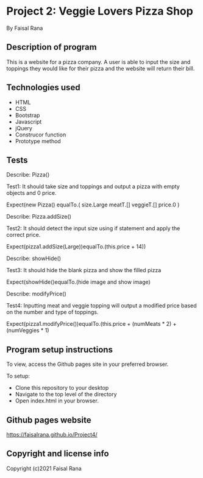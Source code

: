 # Project 2: Veggie Lovers Pizza Shop

By Faisal Rana

## Description of program
This is a website for a pizza company. A user is able to input the size and toppings they would like for their pizza and the website will return their bill.  

## Technologies used
- HTML
- CSS
- Bootstrap
- Javascript
- jQuery
- Construcor function
- Prototype method

## Tests

Describe: Pizza()

Test1: It should take size and toppings and output a pizza with empty objects and 0 price.

Expect(new Pizza()
equalTo.(
size.Large
meatT.[]
veggieT.[]
price.0
)


 Describe: Pizza.addSize()

 Test2: It should detect the input size using if statement and apply the correct price. 

 Expect(pizza1.addSize(Large))equalTo.(this.price + 14))

 Describe: showHide()
 
 Test3: It should hide the blank pizza and show the filled pizza
 
 Expect(showHide()equalTo.(hide image and show image)

 Describe: modifyPrice()

 Test4: Inputting meat and veggie topping will output a modified price based on the number and type of toppings. 

 Expect(pizza1.modifyPrice())equalTo.(this.price + (numMeats * 2) + (numVeggies * 1)



## Program setup instructions
To view, access the Github pages site in your preferred browser. 

To setup:
- Clone this repository to your desktop
- Navigate to the top level of the directory
- Open index.html in your browser. 

## Github pages website
https://faisalrana.github.io/Project4/

## Copyright and license info

Copyright (c)2021 Faisal Rana

 
